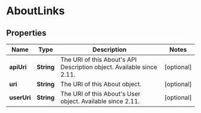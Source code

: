 
# AboutLinks

## Properties
Name | Type | Description | Notes
------------ | ------------- | ------------- | -------------
**apiUri** | **String** | The URI of this About&#39;s API Description object. Available since 2.11. |  [optional]
**uri** | **String** | The URI of this About object. |  [optional]
**userUri** | **String** | The URI of this About&#39;s User object. Available since 2.11. |  [optional]



